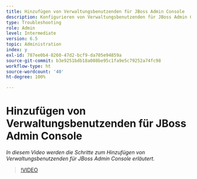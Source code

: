 ```yaml
---
title: Hinzufügen von Verwaltungsbenutzenden für JBoss Admin Console
description: Konfigurieren von Verwaltungsbenutzenden für JBoss Admin Console
type: Troubleshooting
role: Admin
level: Intermediate
version: 6.5
topic: Administration
index: y
exl-id: 787ee0b4-8260-47d2-bcf9-da705e94859a
source-git-commit: b3e9251bdb18a008be95c1fa9e5c79252a74fc98
workflow-type: ht
source-wordcount: '40'
ht-degree: 100%

---
```


# Hinzufügen von Verwaltungsbenutzenden für JBoss Admin Console

*In diesem Video werden die Schritte zum Hinzufügen von Verwaltungsbenutzenden für JBoss Admin Console erläutert.*

>[!VIDEO](https://video.tv.adobe.com/v/335484?quality=12&learn=on)
